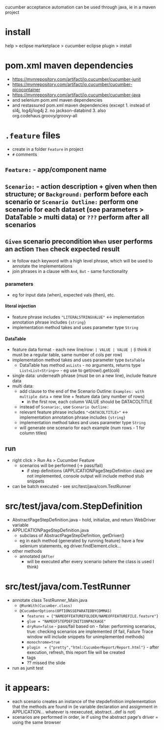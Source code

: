 cucumber acceptance automation can be used through java, ie in a maven project
# install
help > eclipse marketplace > cucumber eclipse plugin > install
# pom.xml maven dependencies
* https://mvnrepository.com/artifact/io.cucumber/cucumber-junit
* https://mvnrepository.com/artifact/io.cucumber/cucumber-picocontainer
* https://mvnrepository.com/artifact/io.cucumber/cucumber-java
* and selenium pom.xml maven dependencies
* and restassured pom.xml maven dependencies (except 1. instead of sl4j, log4j/log4j 2. no jackson-databind 3. also org.codehaus.groovy/groovy-all
# `.feature` files
* create in a folder `Feature` in project
* `#` comments
## `Feature:` - app/component name
## `Scenario:` - action description + given when then structure; or `Background:` perform before each scenario or `Scenario Outline:` perform one scenario for each dataset (see parameters > DataTable > multi data) or `???` perform after all scenarios
## `Given` scenario precondition `When` user performs an action `Then` check expected result
* ie follow each keyword with a high level phrase, which will be used to annotate the implementations
* join phrases in a clause with `And`, `But` - same functionality
### parameters
* eg for input data (when), expected vals (then), etc.
#### literal injection
* feature phrase includes `"LITERALSTRINGVALUE"` <-> implementation annotation phrase includes `{string}`
* implementation method takes and uses parameter type `String`
#### DataTable
* feature data format - each new line/row: `| VALUE | VALUE |` (i think it must be a regular table, same number of cols per row)
* implementation method takes and uses parameter type `DataTable`
  * DataTable has method `asLists` - no arguments, returns type `List<List<String>>` - eg use to get(rowi).get(coli)
* single data: underneath phrase (must be on a new line), include feature data
* multi data:
  * add clause to the end of the Scenario Outline: `Examples: with multiple data` + new line + feature data (any number of rows)
  	* in the first row, each column VALUE should be DATACOLTITLE
  * instead of `Scenario:`, use `Scenario Outline:`
  * relevant feature phrase includes `"<DATACOLTITLE>"` <-> implementation annotation phrase includes `{string}`
  * implementation method takes and uses parameter type `String`
  * will generate one scenario for each example (num rows - 1 for column titles)
## run
* right click > Run As > Cucumber Feature
  * scenarios will be performed (-> pass/fail)
	* if step definitions (APPLICATIONPageStepDefinition class) are not implemented, console output will include method stub snippets
* can be batch executed - see src/test/java/com.TestRunner
# src/test/java/com.StepDefinition
* AbstractPageStepDefinition.java - hold, initialize, and return WebDriver variable
* APPLICATIONPageStepDefinition.java
	* subclass of AbstractPageStepDefinition, getDriver()
 	* eg in each method (generated by running feature) have a few selenium statements, eg driver.findElement.click...
* other methods
  * annotated `@After`
    * will be executed after every scenario (where the class is used I think)
# src/test/java/com.TestRunner
* annotate class TestRunner_Main.java
  * `@RunWith(Cucumber.class)`
  * `@CucumberOptions(OPTIONSSEPARATEDBYCOMMAS)`
    * `features = {"NAMEOFFEATUREFOLDER/NAMEOFFEATUREFILE.feature"}`
    * `glue = "NAMEOFSTEPDEFINITIONPACKAGE"`
    * `dryRun=false` - pass/fail based on - false: performing scenarios, true: checking scenarios are implemented (if fail, Failure Trace window will include snippets for unimplemented methods)
    * `monochrome=true`
    * `plugin  = {"pretty","html:CucumberReport/Report.html"}` - after execution, refresh, this report file will be created
    * tags
    * ?? missed the slide
* run as junit test
# it appears:
* each scenario creates an instance of the stepdefinition implementation that the methods are found in (ie variable declaration and assignment in APPLICATION... whatever is reexecuted, abstract...def is not)
* scenarios are performed in order, ie if using the abstract page's driver = using the same browser
